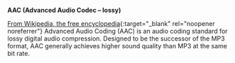 <!-- markdownlint-disable MD041-->
**AAC (Advanced Audio Codec – lossy)**<br>

[From Wikipedia, the free encyclopedia](https://en.wikipedia.org/wiki/Advanced_Audio_Coding){:target="\_blank" rel="noopener noreferrer"}
Advanced Audio Coding (AAC) is an audio coding standard for lossy digital audio compression. Designed to be the successor of the MP3 format, AAC generally achieves higher sound quality than MP3 at the same bit rate.
<!-- markdownlint-enable MD041-->
